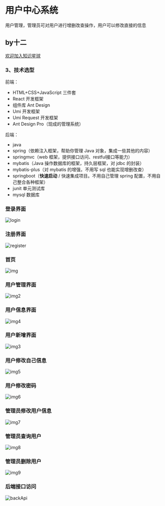 # 用户中心系统
用户管理，管理员可对用户进行增删改查操作，用户可以修改直接的信息
## by十二
[欢迎加入知识星球](yupi.icu)

### 3、技术选型

前端：

- HTML+CSS+JavaScript 三件套
- React 开发框架
- 组件库 Ant Design 
- Umi 开发框架
- Umi Request 开发框架
- Ant Design Pro（现成的管理系统）


后端：
- java
- spring（依赖注入框架，帮助你管理 Java 对象，集成一些其他的内容）
- springmvc（web 框架，提供接口访问、restful接口等能力）
- mybatis（Java 操作数据库的框架，持久层框架，对 jdbc 的封装）
- mybatis-plus（对 mybatis 的增强，不用写 sql 也能实现增删改查）
- springboot（**快速启动** / 快速集成项目。不用自己管理 spring 配置，不用自己整合各种框架）
- junit 单元测试库
- mysql 数据库

### 登录界面
![login](https://github.com/kongshier/shier-user-center-backend/assets/94662685/e1ce0825-5e46-407a-9f6f-4353f40b1736)

### 注册界面
![register](https://github.com/kongshier/shier-user-center-backend/assets/94662685/dac525df-d6a3-470f-878c-a760c1b3a115)

### 首页
![img](https://github.com/kongshier/shier-user-center-backend/assets/94662685/12ad0da1-9316-49cd-acc7-acb271c7c09b)

### 用户管理界面
![img2](https://github.com/kongshier/shier-user-center-backend/assets/94662685/0a401dff-fea2-427a-9606-6383e25ac58c)

### 用户信息界面
![img4](https://github.com/kongshier/shier-user-center-backend/assets/94662685/ac1abf0e-419f-4a1b-83d5-247556a7e967)

### 用户新增界面
![img3](https://github.com/kongshier/shier-user-center-backend/assets/94662685/5fe6cc8a-8a83-4d47-b59e-7d3353b23d2f)

### 用户修改自己信息
![img5](https://github.com/kongshier/shier-user-center-backend/assets/94662685/0b927eff-06f2-4f4d-8ecc-af9814ce4f16)

### 用户修改密码
![img6](https://github.com/kongshier/shier-user-center-backend/assets/94662685/54a29e9c-9d7c-4377-a22b-541ac78d2b29)

### 管理员修改用户信息
![img7](https://github.com/kongshier/shier-user-center-backend/assets/94662685/5b6a39ed-3d52-432f-8cdf-e810ebce54e5)

### 管理员查询用户
![img8](https://github.com/kongshier/shier-user-center-backend/assets/94662685/93d729a9-89ca-4ae3-9f86-b64a60c13755)

### 管理员删除用户
![img9](https://github.com/kongshier/shier-user-center-backend/assets/94662685/cf5152fe-7103-4f85-bb54-5c5e7bd9d468)

### 后端接口访问
![backApi](https://github.com/kongshier/shier-user-center-backend/assets/94662685/7fd6555d-8bdc-4bd9-ab70-d7f5149b112b)

